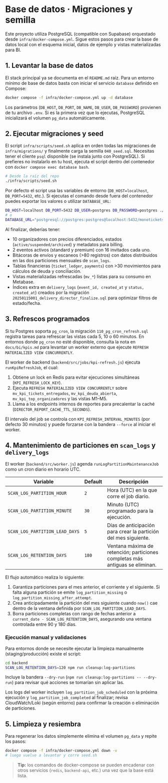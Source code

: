# Base de datos · Migraciones y semilla

Este proyecto utiliza PostgreSQL (compatible con Supabase) orquestado desde `infra/docker-compose.yml`. Sigue estos pasos para crear la base de datos local con el esquema inicial, datos de ejemplo y vistas materializadas para BI.

## 1. Levantar la base de datos

El stack principal ya se documenta en el `README.md` raíz. Para un entorno mínimo de base de datos basta con iniciar el servicio `database` definido en Compose:

```bash
docker compose -f infra/docker-compose.yml up -d database
```

Los parámetros (`DB_HOST`, `DB_PORT`, `DB_NAME`, `DB_USER`, `DB_PASSWORD`) provienen de tu archivo `.env`. Si es la primera vez que lo ejecutas, PostgreSQL inicializará el volumen `pg_data` automáticamente.

## 2. Ejecutar migraciones y seed

El script `infra/scripts/seed.sh` aplica en orden todas las migraciones de `infra/migrations/` y finalmente carga la semilla `040_seed.sql`.
Necesitas tener el cliente `psql` disponible (se instala junto con PostgreSQL). Si prefieres no instalarlo en tu host, ejecuta el script dentro del contenedor con `docker compose exec database bash`.

```bash
# Desde la raíz del repo
./infra/scripts/seed.sh
```

Por defecto el script usa las variables de entorno (`DB_HOST=localhost`, `DB_PORT=5432`, etc.). Si ejecutas el comando desde fuera del contenedor puedes exportar los valores o utilizar `DATABASE_URL`:

```bash
DB_HOST=localhost DB_PORT=5432 DB_USER=postgres DB_PASSWORD=postgres ./infra/scripts/seed.sh
# o
DATABASE_URL="postgresql://postgres:postgres@localhost:5432/monotickets" ./infra/scripts/seed.sh
```

Al finalizar, deberías tener:

- 10 organizadores con precios diferenciados, estados (`active/suspended/archived`) y metadatos para billing.
- 2 eventos activos (standard y premium) con 16 invitados cada uno.
- Bitácoras de envíos y escaneos (>80 registros) con datos distribuidos en las dos particiones mensuales de `scan_logs`.
- Tablas financieras (`ticket_ledger`, `payments`) con >30 movimientos para cálculos de deuda y conciliación.
- Vistas materializadas refrescadas (`mv_*`) listas para su consumo en Metabase.
- Índices extra en `delivery_logs` (`event_id, created_at` y `status, created_at`) creados por la migración `20250115001_delivery_director_finalize.sql` para optimizar filtros de estado/fecha.

## 3. Refrescos programados

Si tu Postgres soporta `pg_cron`, la migración `110_pg_cron_refresh.sql` registra tareas para refrescar las vistas cada 5, 10 o 60 minutos. En entornos donde `pg_cron` no esté disponible, consulta la nota en `docs/bi/kpis.md` para levantar un worker externo que ejecute `REFRESH MATERIALIZED VIEW CONCURRENTLY`.

El worker de backend (`backend/src/jobs/kpi-refresh.js`) ejecuta `runKpiRefreshJob`, el cual:

1. Obtiene un lock en Redis para evitar ejecuciones simultáneas (`KPI_REFRESH_LOCK_KEY`).
2. Ejecuta `REFRESH MATERIALIZED VIEW CONCURRENTLY` sobre `mv_kpi_tickets_entregados`, `mv_kpi_deuda_abierta`, `mv_kpi_top_organizadores` y las vistas M1–M5.
3. Llama a los endpoints internos de reportes para precalentar la caché (`DIRECTOR_REPORT_CACHE_TTL_SECONDS`).

El intervalo del job se controla con `KPI_REFRESH_INTERVAL_MINUTES` (por defecto 30 minutos) y puede forzarse con la bandera `--force` al iniciar el worker.

## 4. Mantenimiento de particiones en `scan_logs` y `delivery_logs`
El worker (`backend/src/worker.js`) agenda `runLogPartitionMaintenanceJob` como un cron diario en horario UTC.

| Variable | Default | Descripción |
| --- | --- | --- |
| `SCAN_LOG_PARTITION_HOUR` | `2` | Hora (UTC) en la que corre el job diario. |
| `SCAN_LOG_PARTITION_MINUTE` | `30` | Minuto (UTC) programado para la ejecución. |
| `SCAN_LOG_PARTITION_LEAD_DAYS` | `5` | Días de anticipación para crear la partición del mes siguiente. |
| `SCAN_LOG_RETENTION_DAYS` | `180` | Ventana máxima de retención; particiones completas más antiguas se eliminan. |

El flujo automático realiza lo siguiente:

1. Garantiza particiones para el mes anterior, el corriente y el siguiente. Si falta alguna partición se emite `log_partition_missing` o `log_partition_missing_after_attempt`.
2. Crea anticipadamente la partición del mes siguiente cuando `now()` cae dentro de la ventana definida por `SCAN_LOG_PARTITION_LEAD_DAYS`.
3. Borra particiones completas con rango de fechas anterior a `current_date - SCAN_LOG_RETENTION_DAYS`, asegurando una ventana controlada entre 90 y 180 días.

### Ejecución manual y validaciones

Para entornos donde se necesite ejecutar la limpieza manualmente (staging/producción) existe el script:

```bash
cd backend
SCAN_LOG_RETENTION_DAYS=120 npm run cleanup:log-partitions
```

Incluye la bandera `--dry-run` (`npm run cleanup:log-partitions -- --dry-run`) para revisar qué acciones se tomarían sin aplicar las.

Los logs del worker incluyen `log_partition_job_scheduled` con la próxima ejecución y `log_partition_job_completed` al finalizar; revisa CloudWatch/Loki (según entorno) para confirmar la creación o eliminación de particiones.

## 5. Limpieza y resiembra

Para regenerar los datos simplemente elimina el volumen `pg_data` y repite los pasos:

```bash
docker compose -f infra/docker-compose.yml down -v
# luego vuelve a levantar y corre seed.sh
```

> **Tip:** los comandos de docker-compose se pueden encadenar con otros servicios (`redis`, `backend-api`, etc.) una vez que la base está lista.
